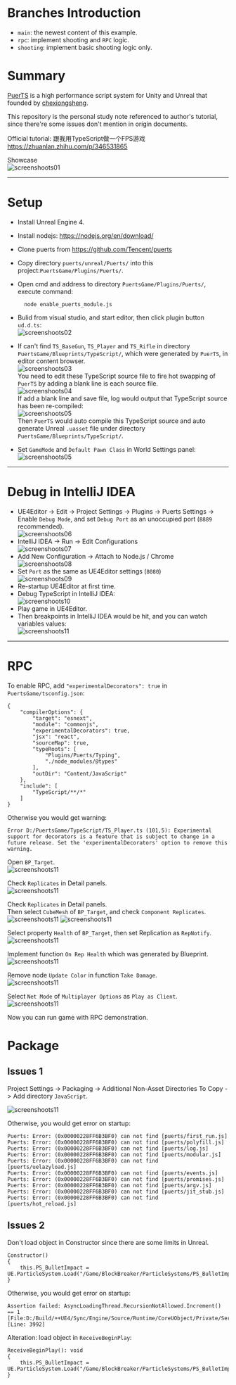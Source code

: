 # Branches Introduction

+ `main`: the newest content of this example.
+ `rpc`: implement shooting and `RPC` logic.
+ `shooting`: implement basic shooting logic only.

# Summary

[PuerTS](https://github.com/Tencent/puerts) is a high performance script system for Unity and Unreal that founded by [chexiongsheng](https://github.com/chexiongsheng).

This repository is the personal study note referenced to author's tutorial, since there're some issues don't mention in origin documents.

Official tutorial:
跟我用TypeScript做一个FPS游戏  
https://zhuanlan.zhihu.com/p/346531865

Showcase  
![screenshoots01](./docs/screenshoots/screenshoot_1.gif)

***

# Setup

+ Install Unreal Engine 4.
+ Install nodejs: https://nodejs.org/en/download/
+ Clone puerts from https://github.com/Tencent/puerts
+ Copy directory `puerts/unreal/Puerts/` into this project:`PuertsGame/Plugins/Puerts/`.
+ Open cmd and address to directory `PuertsGame/Plugins/Puerts/`, execute command:
    
        node enable_puerts_module.js
    
+ Bulid from visual studio, and start editor, then click plugin button `ud.d.ts`:  
![screenshoots02](./docs/screenshoots/screenshoot_2.png)
+ If can't find `TS_BaseGun`, `TS_Player` and `TS_Rifle` in directory `PuertsGame/Blueprints/TypeScript/`, which were generated by `PuerTS`, in editor content browser.  
![screenshoots03](./docs/screenshoots/screenshoot_3.png)  
You need to edit these TypeScript source file to fire hot swapping of `PuerTS` by adding a blank line is each source file.  
![screenshoots04](./docs/screenshoots/screenshoot_4.png)  
If add a blank line and save file, log would output that TypeScript source has been re-compiled:  
![screenshoots05](./docs/screenshoots/screenshoot_5.png)  
Then `PuerTS` would auto compile this TypeScript source and auto generate Unreal `.uasset` file under directory `PuertsGame/Blueprints/TypeScript/`.  
+ Set `GameMode` and `Default Pawn Class` in World Settings panel:  
![screenshoots05](./docs/screenshoots/screenshoot_5-1.png)  

***

# Debug in IntelliJ IDEA

+ UE4Editor -> Edit -> Project Settings -> Plugins -> Puerts Settings -> Enable `Debug Mode`, and set `Debug Port` as an unoccupied port (`8889` recommended).  
![screenshoots06](./docs/screenshoots/screenshoot_6.png)
+ IntelliJ IDEA -> Run -> Edit Configurations  
![screenshoots07](./docs/screenshoots/screenshoot_7.png)
+ Add New Configuration -> Attach to Node.js / Chrome  
![screenshoots08](./docs/screenshoots/screenshoot_8.png)
+ Set `Port` as the same as UE4Editor settings (`8080`)  
![screenshoots09](./docs/screenshoots/screenshoot_9.png)
+ Re-startup UE4Editor at first time.
+ Debug TypeScript in IntelliJ IDEA:  
![screenshoots10](./docs/screenshoots/screenshoot_10.png)
+ Play game in UE4Editor.
+ Then breakpoints in IntelliJ IDEA would be hit, and you can watch variables values:  
![screenshoots11](./docs/screenshoots/screenshoot_11.png)

***

# RPC

To enable RPC, add `"experimentalDecorators": true` in `PuertsGame/tsconfig.json`:

    {
        "compilerOptions": {
            "target": "esnext",
            "module": "commonjs",
            "experimentalDecorators": true,
            "jsx": "react",
            "sourceMap": true,
            "typeRoots": [
                "Plugins/Puerts/Typing",
                "./node_modules/@types"
            ],
            "outDir": "Content/JavaScript"
        },
        "include": [
            "TypeScript/**/*"
        ]
    }

Otherwise you would get warning:

    Error D:/PuertsGame/TypeScript/TS_Player.ts (101,5): Experimental support for decorators is a feature that is subject to change in a future release. Set the 'experimentalDecorators' option to remove this warning.

Open `BP_Target`.  
![screenshoots11](./docs/screenshoots/screenshoot_12.png)

Check `Replicates` in Detail panels.  
![screenshoots11](./docs/screenshoots/screenshoot_13.png)

Check `Replicates` in Detail panels.  
Then select `CubeMesh` of `BP_Target`, and check `Component Replicates`.  
![screenshoots11](./docs/screenshoots/screenshoot_14.png)
![screenshoots11](./docs/screenshoots/screenshoot_15.png)

Select property `Health` of `BP_Target`, then set Replication as `RepNotify`.  
![screenshoots11](./docs/screenshoots/screenshoot_16.png)

Implement function `On Rep Health` which was generated by Blueprint.  
![screenshoots11](./docs/screenshoots/screenshoot_17.png)

Remove node `Update Color` in function `Take Damage`.  
![screenshoots11](./docs/screenshoots/screenshoot_18.png)

Select `Net Mode` of `Multiplayer Options` as `Play as Client`.  
![screenshoots11](./docs/screenshoots/screenshoot_19.png)

Now you can run game with RPC demonstration.

# Package

## Issues 1

Project Settings -> Packaging -> Additional Non-Asset Directories To Copy -> Add directory `JavaScript`.

![screenshoots11](./docs/screenshoots/screenshoot_20.png)

Otherwise, you would get error on startup:

    Puerts: Error: (0x00000228FF6B3BF0) can not find [puerts/first_run.js]
    Puerts: Error: (0x00000228FF6B3BF0) can not find [puerts/polyfill.js]
    Puerts: Error: (0x00000228FF6B3BF0) can not find [puerts/log.js]
    Puerts: Error: (0x00000228FF6B3BF0) can not find [puerts/modular.js]
    Puerts: Error: (0x00000228FF6B3BF0) can not find [puerts/uelazyload.js]
    Puerts: Error: (0x00000228FF6B3BF0) can not find [puerts/events.js]
    Puerts: Error: (0x00000228FF6B3BF0) can not find [puerts/promises.js]
    Puerts: Error: (0x00000228FF6B3BF0) can not find [puerts/argv.js]
    Puerts: Error: (0x00000228FF6B3BF0) can not find [puerts/jit_stub.js]
    Puerts: Error: (0x00000228FF6B3BF0) can not find [puerts/hot_reload.js]

## Issues 2

Don't load object in Constructor since there are some limits in Unreal.

    Constructor() 
    {
        this.PS_BulletImpact = UE.ParticleSystem.Load("/Game/BlockBreaker/ParticleSystems/PS_BulletImpact");
    }
Otherwise, you would get error on startup:

    Assertion failed: AsyncLoadingThread.RecursionNotAllowed.Increment() == 1 [File:D:/Build/++UE4/Sync/Engine/Source/Runtime/CoreUObject/Private/Serialization/AsyncLoading.cpp] [Line: 3992] 

Alteration: load object in `ReceiveBeginPlay`:

    ReceiveBeginPlay(): void
    {
        this.PS_BulletImpact = UE.ParticleSystem.Load("/Game/BlockBreaker/ParticleSystems/PS_BulletImpact");
    }